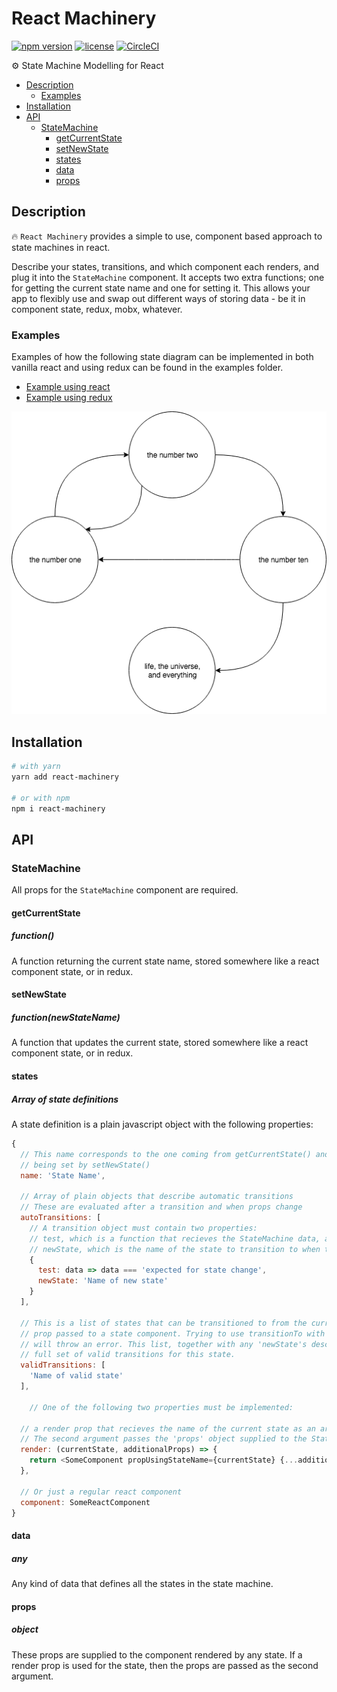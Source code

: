 # React Machinery

[![npm version](https://badge.fury.io/js/react-machinery.svg)]()
[![license](https://img.shields.io/github/license/mashape/apistatus.svg)]()
[![CircleCI](https://circleci.com/gh/francisrstokes/React-Machinery.png?circle-token=46dc2a2f9571dfc783c03c6550c3119c18c5b8ce&style=shield)]()


⚙️ State Machine Modelling for React

- [Description](#description)
  - [Examples](#examples)
- [Installation](#installation)
- [API](#api)
  - [StateMachine](#statemachine)
    - [getCurrentState](#getcurrentstate)
    - [setNewState](#setnewstate)
    - [states](#states)
    - [data](#data)
    - [props](#props)

## Description

🔥 `React Machinery` provides a simple to use, component based approach to state machines in react.

Describe your states, transitions, and which component each renders, and plug it into the `StateMachine` component. It accepts two extra functions; one for getting the current state name and one for setting it. This allows your app to flexibly use and swap out different ways of storing data - be it in component state, redux, mobx, whatever.

### Examples

Examples of how the following state diagram can be implemented in both vanilla react and using redux can be found in the examples folder.

- [Example using react](examples/1.Normal-Component-State.js)
- [Example using redux](examples/2.With-Redux.js)

![State diagram of code below](StateDiagram.png)

## Installation

```bash
# with yarn
yarn add react-machinery

# or with npm
npm i react-machinery
```

## API

### StateMachine

All props for the `StateMachine` component are required.

#### getCurrentState

##### function()

A function returning the current state name, stored somewhere like a react component state, or in redux.

#### setNewState

##### function(newStateName)

A function that updates the current state, stored somewhere like a react component state, or in redux.

#### states

##### Array of state definitions

A state definition is a plain javascript object with the following properties:

```javascript
{
  // This name corresponds to the one coming from getCurrentState() and
  // being set by setNewState()
  name: 'State Name',

  // Array of plain objects that describe automatic transitions
  // These are evaluated after a transition and when props change
  autoTransitions: [
    // A transition object must contain two properties:
    // test, which is a function that recieves the StateMachine data, and returns true if a state change should take place
    // newState, which is the name of the state to transition to when the test function returns true
    {
      test: data => data === 'expected for state change',
      newState: 'Name of new state'
    }
  ],

  // This is a list of states that can be transitioned to from the current state using the transitionTo
  // prop passed to a state component. Trying to use transitionTo with a state not specified in this list
  // will throw an error. This list, together with any 'newState's described in autoTransitions form the
  // full set of valid transitions for this state.
  validTransitions: [
    'Name of valid state'
  ],

    // One of the following two properties must be implemented:

  // a render prop that recieves the name of the current state as an argument
  // The second argument passes the 'props' object supplied to the StateMachine
  render: (currentState, additionalProps) => {
    return <SomeComponent propUsingStateName={currentState} {...additionalProps} />
  },

  // Or just a regular react component
  component: SomeReactComponent
}
```

#### data

##### any

Any kind of data that defines all the states in the state machine.

#### props

##### object

These props are supplied to the component rendered by any state. If a render prop is used for the state, then the props are passed as the second argument.